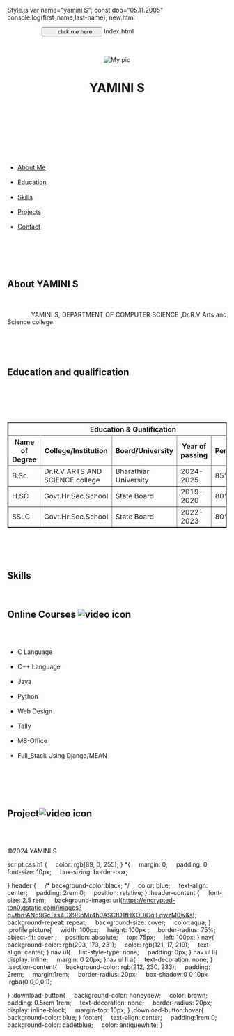 Style.js
var name="yamini S";
const dob="05.11.2005"
console.log(first_name,last-name);
new.html
<!DOCTYPE html>
<html lang="en">
<head>
    <meta charset="UTF-8">
    <meta name="viewport" content="width=device-width, initial-scale=1.0">
    <title>Document</title>
    <script>
        function hello(){
            alert('hello all');
        }
    </script>
</head>
<body>
    <button type="button" onclick="hello()">
        click me here
    </button>
</body>
</html>
Index.html
<!DOCTYPE html>
<html lang="en">
<head>
    <meta charset="UTF-8">
    <meta name="viewport" content="width=device-width, initial-scale=1.0">
    <title>YAMINI S Digital Portfolio</title>
    <link rel="stylesheet" href="script.css">
    <LINK:favicon></LINK:favicon>
    </head>
<body>
    <header>

    
    <div class="header-content">
        <img src="https://encrypted-tbn0.gstatic.com/images?q=tbn:ANd9GcSwo5cJhu36dJfwZsQD-y_J8YFRgH57-l-A1VB6zE1UlCduR9Gjc-m4COd5qxcSeEtHWWo&usqp=CAU" alt="My pic" class="profile-picture">
        <h1>YAMINI S</h1>
    </div>
    
</header>
<nav>
    <ul>
        <li><a href="#about">About Me</a></li>
        <li><a href="#education">Education</a></li>
        <li><a href="#skills">Skills</a></li>
        <li><a href="#projects">Projects</a></li>
        <li><a href="#contact">Contact</a></li>
        
    </ul>
</nav>    
<section id="about">
    <div class="section-content">
        <h2>About YAMINI S</h2>
        <p style="text-align: justify;">
            YAMINI S, DEPARTMENT OF COMPUTER SCIENCE ,Dr.R.V Arts and Science college.
        </p>
    </div>
</section>
<section id="education">
    <div class="section-content">
        <h2>Education and qualification</h2>
        <table border="2" cellspacing="5" width="100%" cellpadding="5">
            <tr>
                <th colspan="5">Education & Qualification</th>
            </tr>
            <tr>
                <th>Name of Degree</th>
                <th>College/Institution</th>
                <th>Board/University</th>
                <th>Year of passing</th>
                <th>Percentage</th>
            </tr>
            <tr>
                <td>B.Sc</td>
                <td>Dr.R.V ARTS AND SCIENCE college </td>
                <td>Bharathiar University</td>
                <td>2024-2025</td>
                <td>85%</td>
            </tr>
            <tr>
                <td>H.SC</td>
                <td>Govt.Hr.Sec.School</td>
                <td>State Board</td>
                <td>2019-2020</td>
                <td>80%</td>
            </tr>
            <tr>
                <td>SSLC</td>
                <td>Govt.Hr.Sec.School</td>
                <td>State Board</td>
                <td>2022-2023</td>
                <td>80%</td>
            </tr>
        </table>
    </div>
</section>
<section id="education">
    <div class="section-content">
        <h2>Skills</h2>
        <h2>Online Courses <img src="./video.gif" alt="video icon" class="icon"></h2>
        <ul>
            <li>C Language</li> 
            <li>C++ Language</li>
            <li>Java</li>
            <li>Python</li>
            <li>Web Design</li>
            <li>Tally</li>
            <li>MS-Office</li>
            <li>Full_Stack Using Django/MEAN</li>
        </ul>
    </div>
</section>
<section id="projects">
    <div class="section-content">
        <h2>Project<img src="./video.gif" alt="video icon" class="icon"></h2>
    </div>
</section>
<footer>
    <p>&copy;2024 YAMINI S</p>
</footer>
<script src="script.css"></script>
</body>

</html>

script.css
h1
{
    color: rgb(89, 0, 255);
}
*{
    margin: 0;
    padding: 0;
    font-size: 10px;
    box-sizing: border-box;

}
header {
    /* background-color:black; */
    color: blue;
    text-align: center;
    padding: 2rem 0;
    position: relative;
}
.header-content {
    font-size: 2.5 rem;
    background-image: url(https://encrypted-tbn0.gstatic.com/images?q=tbn:ANd9GcTzs4DX9SbMr4h0ASCtO1fHXODlCqjLqwzM0w&s);
    background-repeat: repeat;
    background-size: cover;
    color:aqua;
}
.profile picture{
    width: 100px;
    height: 100px ;
    border-radius: 75%;
    object-fit: cover ;
    position: absolute;
    top: 75px;
    left: 100px;
}
nav{
    background-color: rgb(203, 173, 231);
    color: rgb(121, 17, 219);
    text-align: center;
}
nav ul{
    list-style-type: none;
    padding: 0px;
}
nav ul li{
    display: inline;
    margin: 0 20px;
}nav ul li a{
    text-decoration: none;
}
.section-content{
    background-color: rgb(212, 230, 233);
    padding: 2rem;
    margin:1rem;
    border-radius: 20px;
    box-shadow:0 0 10px  rgba(0,0,0,0.1);
    

}
.download-button{
    background-color: honeydew;
    color: brown;
    padding: 0.5rem 1rem;
    text-decoration: none;
    border-radius: 20px;
    display: inline-block;
    margin-top: 10px;
}
.download-button:hover{
    background-color: blue;
}
footer{
    text-align: center;
    padding:1rem 0;
    background-color: cadetblue;
    color: antiquewhite;
}
